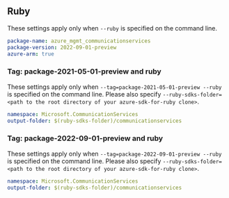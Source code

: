 ## Ruby

These settings apply only when `--ruby` is specified on the command line.

```yaml
package-name: azure_mgmt_communicationservices
package-version: 2022-09-01-preview
azure-arm: true
```

### Tag: package-2021-05-01-preview and ruby

These settings apply only when `--tag=package-2021-05-01-preview --ruby` is specified on the command line.
Please also specify `--ruby-sdks-folder=<path to the root directory of your azure-sdk-for-ruby clone>`.

```yaml $(tag) == 'package-2021-05-01-preview' && $(ruby)
namespace: Microsoft.CommunicationServices
output-folder: $(ruby-sdks-folder)/communicationservices
```

### Tag: package-2022-09-01-preview and ruby

These settings apply only when `--tag=package-2022-09-01-preview --ruby` is specified on the command line.
Please also specify `--ruby-sdks-folder=<path to the root directory of your azure-sdk-for-ruby clone>`.

```yaml $(tag) == 'package-2022-09-01-preview' && $(ruby)
namespace: Microsoft.CommunicationServices
output-folder: $(ruby-sdks-folder)/communicationservices
```
